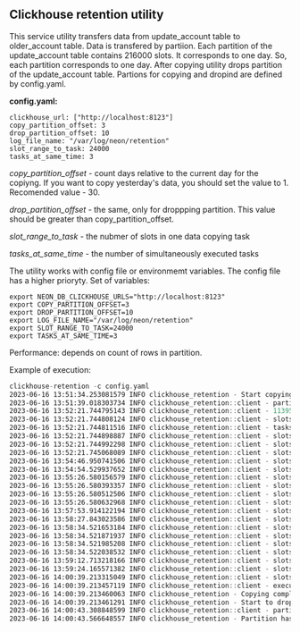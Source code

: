 ## Clickhouse retention utility
This service utility transfers data from update_account table to older_account table. Data is transfered by partiion. Each partition of the update_account table contains 216000 slots. It corresponds to one day. So, each partition corresponds to one day. 
After copying utility drops partition of the update_account table. Partions for copying and dropind are defined by config.yaml. 

**config.yaml:**
````
clickhouse_url: ["http://localhost:8123"]
copy_partition_offset: 3
drop_partition_offset: 10
log_file_name: "/var/log/neon/retention"
slot_range_to_task: 24000
tasks_at_same_time: 3
````
*copy_partition_offset* - count days relative to the current day for the copiyng. If you want to copy yesterday's data, you should set the value to 1. Recomended value - 30.

*drop_partition_offset* - the same, only for droppping partition. This value should be greater than copy_partition_offset.

*slot_range_to_task*  - the nubmer of slots in one data copying task

*tasks_at_same_time* - the number of simultaneously executed tasks

The utility works with config file or environmemt variables. The config file has a higher prioryty.
Set of variables:
````
export NEON_DB_CLICKHOUSE_URLS="http://localhost:8123"
export COPY_PARTITION_OFFSET=3
export DROP_PARTITION_OFFSET=10
export LOG_FILE_NAME="/var/log/neon/retention"
export SLOT_RANGE_TO_TASK=24000
export TASKS_AT_SAME_TIME=3
````

Performance: depends on count of rows in partition.

Example of execution:
```asm
clickhouse-retention -c config.yaml 
2023-06-16 13:51:34.253081579 INFO clickhouse_retention - Start copying to older_account
2023-06-16 13:51:39.018303734 INFO clickhouse_retention::client - partition to copy: "1030"
2023-06-16 13:52:21.744795143 INFO clickhouse_retention::client - 11395860 rows should be copied
2023-06-16 13:52:21.744808124 INFO clickhouse_retention::client - slots to copy: 222480000..222695999
2023-06-16 13:52:21.744811516 INFO clickhouse_retention::client - tasks at same time 3, slot range to task 24000
2023-06-16 13:52:21.744898887 INFO clickhouse_retention::client - slots 222480000..222504000 are being copied
2023-06-16 13:52:21.744992298 INFO clickhouse_retention::client - slots 222504000..222528000 are being copied
2023-06-16 13:52:21.745068089 INFO clickhouse_retention::client - slots 222528000..222552000 are being copied
2023-06-16 13:54:46.950741506 INFO clickhouse_retention::client - slots 222480000..222504000 done, task took 145.21 sec
2023-06-16 13:54:54.529937652 INFO clickhouse_retention::client - slots 222504000..222528000 done, task took 152.78 sec
2023-06-16 13:55:26.580156579 INFO clickhouse_retention::client - slots 222528000..222552000 done, task took 184.84 sec
2023-06-16 13:55:26.580393357 INFO clickhouse_retention::client - slots 222552000..222576000 are being copied
2023-06-16 13:55:26.580512506 INFO clickhouse_retention::client - slots 222576000..222600000 are being copied
2023-06-16 13:55:26.580632968 INFO clickhouse_retention::client - slots 222600000..222624000 are being copied
2023-06-16 13:57:53.914122194 INFO clickhouse_retention::client - slots 222600000..222624000 done, task took 147.33 sec
2023-06-16 13:58:27.843023586 INFO clickhouse_retention::client - slots 222576000..222600000 done, task took 181.26 sec
2023-06-16 13:58:34.521653184 INFO clickhouse_retention::client - slots 222552000..222576000 done, task took 187.94 sec
2023-06-16 13:58:34.521871937 INFO clickhouse_retention::client - slots 222624000..222648000 are being copied
2023-06-16 13:58:34.521985208 INFO clickhouse_retention::client - slots 222648000..222672000 are being copied
2023-06-16 13:58:34.522038532 INFO clickhouse_retention::client - slots 222672000..222696000 are being copied
2023-06-16 13:59:12.713218166 INFO clickhouse_retention::client - slots 222648000..222672000 done, task took 38.19 sec
2023-06-16 13:59:24.165571382 INFO clickhouse_retention::client - slots 222672000..222696000 done, task took 49.64 sec
2023-06-16 14:00:39.213315049 INFO clickhouse_retention::client - slots 222624000..222648000 done, task took 124.69 sec
2023-06-16 14:00:39.213457119 INFO clickhouse_retention::client - execution time: 544 sec
2023-06-16 14:00:39.213460063 INFO clickhouse_retention - Copying completed successfully
2023-06-16 14:00:39.213461291 INFO clickhouse_retention - Start to drop partition
2023-06-16 14:00:43.308848599 INFO clickhouse_retention::client - partition to drop: "1023"
2023-06-16 14:00:43.566648557 INFO clickhouse_retention - Partition has been dropped

```

